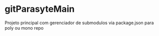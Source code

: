 # gitParasyteMain
Projeto principal com gerenciador de submodulos via package.json para poly ou mono repo
